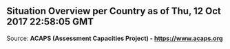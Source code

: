 ## Situation Overview per Country as of Thu, 12 Oct 2017 22:58:05 GMT

Source: **ACAPS (Assessment Capacities Project) - https://www.acaps.org**